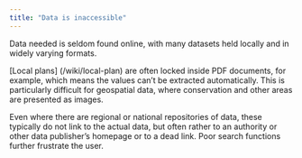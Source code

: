 ```yaml
---
title: "Data is inaccessible"
---
```


Data needed is seldom found online, with many datasets held locally and in widely varying formats.

[Local plans] (/wiki/local-plan) are often locked inside PDF documents, for example, which means the values can’t be extracted automatically. This is particularly difficult for geospatial data, where conservation and other areas are presented as images.

Even where there are regional or national repositories of data, these typically do not link to the actual data, but often rather to an authority or other data publisher’s homepage or to a dead link. Poor search functions further frustrate the user.
